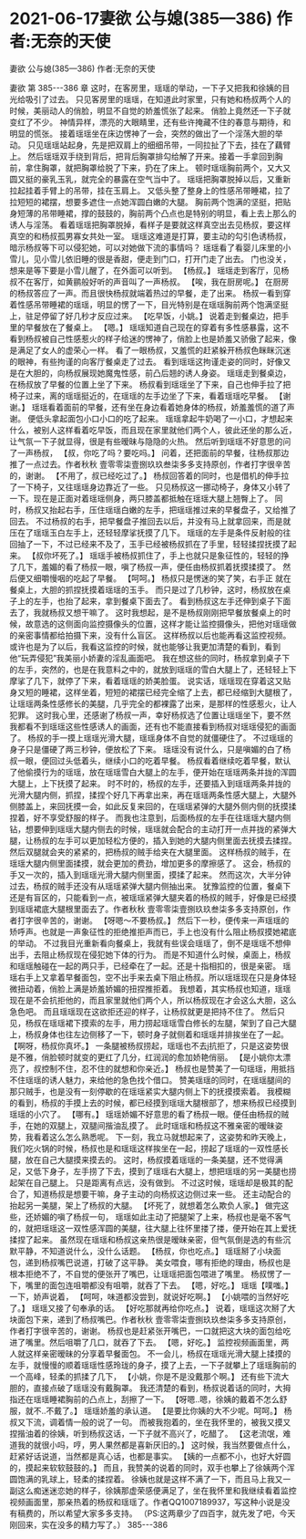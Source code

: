 # 2021-06-17妻欲 公与媳(385—386) 作者:无奈的天使



妻欲 公与媳(385—386) 作者:无奈的天使



妻欲 第 385---386 章
这时，在客房里，瑶瑶的举动，一下子又把我和徐姨的目光给吸引了过去。
只见客房里的瑶瑶，在知道此时家里，只有她和杨叔两个人的时候，美丽动人的俏脸，明显不自觉的娇羞慌张了起来。 俏脸上竟然还一下子就变红了不少。 神情异样，漂亮的大眼睛里，还有些许掩藏不住的春意与期待，和明显的慌张。
接着瑶瑶坐在床边愣神了一会，突然的做出了一个淫荡大胆的举动。 只见瑶瑶站起身，先是把双肩上的细细吊带，一同拉扯了下去，挂在了藕臂上。 然后瑶瑶双手绕到背后，把背后胸罩排勾给解了开来。接着一手拿回到胸前，拿住胸罩，就把胸罩给脱了下来，扔在了床上。 顿时瑶瑶胸前两个，又大又圆又挺的豪乳玉乳，就完全的暴露在空气当中了。
瑶瑶把胸罩脱掉以后，又重新拉起挂着手臂上的吊带，挂在玉肩上。 又低头整了整身上的性感吊带睡裙，拉了拉短短的裙摆，想要多遮住一点她浑圆白嫩的大腿。 胸前两个饱满的坚挺，把贴身短薄的吊带睡裙，撑的鼓鼓的，胸前两个凸点也是特别的明显，看上去上那么的诱人与淫荡。
看着瑶瑶把胸罩脱掉，看样子是要就这样真空出去见杨叔，要这样真空的和杨叔孤男寡女共处一室。
瑶瑶这难道是打算，要主动的勾引色诱杨叔，暗示杨叔等下可以侵犯她，可以对她做下流的事情吗？
瑶瑶看了看婴儿床里的小雪儿，见小雪儿依旧睡的很是香甜，便走到门口，打开门走了出去。 门也没关，想来是等下要是小雪儿醒了，在外面可以听到。
【杨叔。】 瑶瑶走到客厅，见杨叔不在客厅，如黄鹂般好听的声音叫了一声杨叔。
【唉，我在厨房呢。】 在厨房的杨叔答应了一声。而且很快杨叔就端着热过的早餐，走了出来。 杨叔一看到穿着性感吊带睡裙的瑶瑶，明显的愣了一下，目光特别是在瑶瑶胸前两个饱满坚挺上，驻足停留了好几秒才反应过来。 【吃早饭，小姚。】 说着走到餐桌边，把手里的早餐放在了餐桌上。
【嗯。】 瑶瑶知道自己现在的穿着有多性感暴露，这不看到杨叔被自己性感惹火的样子给迷的愣神了，俏脸上也是娇羞又骄傲了起来，像是满足了女人的虚荣心一样。 看了一眼杨叔，又羞慌的赶紧躲开杨叔色眯眯沉迷的眼神，有些拘谨的向客厅餐桌走了过去。 看到瑶瑶这拘谨走姿的同时，好像又是在大胆的，向杨叔展现她魔鬼性感，前凸后翘的诱人身姿。
瑶瑶走到餐桌边，在杨叔放了早餐的位置上坐了下来。
杨叔看到瑶瑶坐了下来，自己也伸手拉了把椅子过来，离的瑶瑶挺近的，在瑶瑶的左手边坐了下来，看着瑶瑶吃早餐。
【谢谢。】 瑶瑶看着面前的早餐，还有坐在身边看着她身体的杨叔，娇羞羞慌的道了声谢。 便低头拿起面包小口小口的吃了起来。 瑶瑶拿起牛奶喝了一小口，才想起来什么，被别人这样看着吃早饭，而且现在家里就他们两个人，彼此还坐的那么近，让气氛一下子就显得，很是有些暧昧与隐隐的火热。 然后听到瑶瑶不好意思的问了一声杨叔， 【叔，你吃了吗？要吃吗。】 问着，还把面前的早餐，往杨叔那边推了一点过去。作者秋秋 壹零零柒壹捌玖玖叁柒多多支持原创，作者打字很辛苦的，谢谢。  【不用了，叔已经吃过了。】 杨叔回答着的同时，也是借机的伸手拉了一下椅子，又往瑶瑶身边靠近了一些。 只见杨叔这一挪动椅子，身体又小转了一下。现在是正面对着瑶瑶侧身，两只膝盖都抵触在瑶瑶大腿上翘臀上了。 同时，杨叔又抬起右手，压住瑶瑶白嫩的左手，把瑶瑶推过来的早餐盘子，又给推了回去。
不过杨叔的右手，把早餐盘子推回去以后，并没有马上就拿回来，而是就压在了瑶瑶玉白左手上，还轻轻摩挲抚摸了几下。
瑶瑶的左手是条件反射般的往回抽了一下，不过已经来不及了，玉手已经被杨叔抓在了手里，轻轻揉捏抚摸了起来。
【叔你坏死了。】 瑶瑶手被杨叔抓住了，手上也就只是象征性的，轻轻的挣了几下，羞媚的看了杨叔一眼，嗔了杨叔一声，便任由杨叔抓着抚摸揉摸了。 然后便又细嚼慢咽的吃起了早餐。  【呵呵。】 杨叔只是愣迷的笑了笑，右手正 就在餐桌上，大胆的抓捏抚摸着瑶瑶的玉手。
而只是过了几秒钟，这时，杨叔放在桌子上的左手，也抬了起来，拿到餐桌下面去了。
看到杨叔这左手还伸到桌子下面去了，我就杨叔又想干嘛了。
这时我想起，是不是杨叔刚刚把早餐放餐桌上的时候，故意选的这侧面向监控摄像头的位置，这样才能让监控摄像头，把他对瑶瑶做的亲密事情都给拍摄下来，没有什么盲区。 这样杨叔以后也能再看这监控视频。 或许也是为了以后，我看这监控的时候，就也能够让我更加清楚的看到，看到他“玩弄侵犯”我美丽小娇妻的淫乱画面吧。
我在想这些的同时，杨叔拿到桌子下的左手，突然的，也是在我意料之中的，就放到瑶瑶的雪白大腿上了，还轻轻上下摩挲了几下，就停了下来，看着瑶瑶的娇美脸蛋。
说实话，瑶瑶现在穿着这又贴身又短的睡裙，这样坐着，短短的裙摆已经完全缩了上去，都已经缩到大腿根了，让瑶瑶两条性感修长的美腿，几乎完全的都裸露了出来，是那样的性感惹火，让人犯罪。
这时我心里，还感谢了杨叔一声，幸好杨叔选了位置让瑶瑶坐下，要不然我都看不到瑶瑶这些性感诱人的画面，还有也不能直接看到杨叔对瑶瑶侵犯的画面了。
杨叔的手一摸上瑶瑶光滑大腿，瑶瑶身体不自觉的就僵硬住了。 不过瑶瑶的身子只是僵硬了两三秒钟，便放松了下来。 瑶瑶没有说什么，只是嗔媚的白了杨叔一眼，便回过头低着头，继续小口的吃着早餐。
杨叔看着继续吃着早餐，默认了他偷摸行为的瑶瑶，放在瑶瑶雪白大腿上的左手，便开始在瑶瑶两条并拢的浑圆大腿上，上下抚摸了起来。 时不时的，杨叔的左手，还要插入到瑶瑶两条并拢的光滑大腿内侧，抓捏，揉捏个好几下再拿出来，再在瑶瑶两条性感大腿上，大腿外侧膝盖上，来回抚摸一会，如此反复来回的，在瑶瑶紧弹的大腿外侧内侧的抚摸揉捏着，好不享受舒服的样子。
而我也注意到，后面杨叔的左手在往瑶瑶大腿内侧钻，想要伸到瑶瑶大腿内侧去的时候，瑶瑶就会配合的主动打开一点并拢的紧弹大腿，让杨叔的左手可以更加轻松方便的，插入到她的大腿内侧里面去抚摸去揉捏。 然后双腿就会夹的紧紧的，把杨叔的贼手给夹在大腿里面。
这样杨叔的贼手，在瑶瑶大腿内侧里面揉摸，就会更加的费劲，增加更多的摩擦感了。
这会，杨叔的手又一次的，插入到瑶瑶光滑大腿内侧里面，摸揉了起来。 然而这次，大半分钟过去，杨叔的贼手还没有从瑶瑶紧弹大腿内侧抽出来。 犹豫监控的位置，餐桌下还是有盲区的，只能看到一点，被瑶瑶紧弹大腿夹着的杨叔的贼手，好像是已经摸到瑶瑶裙底大腿根里面去了。作者秋秋 壹零零柒壹捌玖玖叁柒多多支持原创，作者打字很辛苦的，谢谢。
【呀嗯～不要杨叔。】 然后下一秒，便传来一声瑶瑶的矫呼声。也就是一声象征性的拒绝推拒声而已，手上也没有什么阻止杨叔摸她裙底的举动。
不过我目光重新看向餐桌上，我就有些误会瑶瑶了，倒不是瑶瑶不想伸出手，去阻止杨叔现在侵犯她下体的行为。 而是不知道什么时候，桌面上，杨叔和瑶瑶触碰在一起的两只手，已经牵在了一起。还是十指相扣的，很是亲密。 瑶瑶右手上又拿着早餐面包，空不出手来去桌下阻止杨叔。所以瑶瑶现在只是身体轻微扭动着，俏脸上满是娇羞娇媚的扭捏推拒着。
我想着，其实杨叔也知道，瑶瑶现在是不会抗拒他的，而且家里就他们两个人，所以杨叔现在才会这么大胆，这么急色吧。 而且瑶瑶现在这欲拒还迎的样子，让杨叔就更是把持不住了。
然后只见，杨叔在瑶瑶裙下摸索的左手，用力捞起瑶瑶雪白修长的左腿，架到了自己大腿上，杨叔身体也往左边侧移了一下，顿时身子就侧着和瑶瑶并排挨坐在了一起。
【啊呀，杨叔你真坏。】 一条腿被杨叔捞起，瑶瑶也不去j抗拒了，只是这姿势很是不雅，俏脸顿时就变的更红了几分，红润润的愈加娇艳俏丽。
【是小姚你太漂亮了，叔控制不住，忍不住的就想和你亲近。】 杨叔也是赞美了一句瑶瑶，用抵挡不住瑶瑶的诱人魅力，来给他的急色找个借口。 赞美瑶瑶的同时，在瑶瑶腿间的那只贼手，也是没有一刻停歇的在瑶瑶紧实大腿内侧上下的抚摸摸索着。 我模糊的看到，杨叔的手摸上去的时候，都已经摸到瑶瑶大腿根部了，想来杨叔已经摸到瑶瑶的小穴了。
【哪有。】 瑶瑶娇媚不好意思的看了杨叔一眼。便任由杨叔的贼手，在她的双腿上，双腿间揩油乱摸了。
此时瑶瑶和杨叔这不雅亲密的暧昧姿势，我看着这么怎么熟悉呢。 下一刻，我立马就想起来了，这姿势和昨天晚上，我们吃火锅的时候，杨叔也是和瑶瑶这样挨坐在一起，捞起了瑶瑶的一双性感长腿，放在自己大腿摸来摸去的。
这时，杨叔摸着瑶瑶的一条美腿，还不觉得满足，又低下身子，左手捞了下去，摸到了瑶瑶右大腿上，想把瑶瑶的另一美腿也捞起架在自己腿上。 只是距离有点远，没有做到。
不过这时候，瑶瑶却是极其的配合了，知道杨叔是想要干嘛，身子主动的向杨叔这边侧过来一些。 还主动配合的抬起另一美腿，架上了杨叔的大腿。 【坏死了，就想着怎么欺负人家。】 做完这些，还娇媚的嗔了杨叔一句，  瑶瑶如此主动了把腿架了上来，杨叔也是毫不客气的，就把瑶瑶这一双性感浑圆的美腿，往大腿上往怀里搂了搂，便开始在其上爱抚揉捏了起来。
虽然现在瑶瑶和杨叔这亲热很是暧昧亲密，但气氛倒是选的有些沉默平静，不知道说什么，没什么话题。
【杨叔，你也吃点。】 瑶瑶掰了小块面包，递到杨叔嘴巴说道，打破了这平静。
美女喂食，哪有拒绝的理由，杨叔也是根本拒绝不了，不自觉的便张开了嘴巴，让瑶瑶把面包喂进了嘴里。   杨叔愣了一下，嘴里的面包连咀嚼都没有咀嚼，就吞了下去。 【嗯，好吃。】
瑶瑶【噗嗤。】一下，娇声说着， 【呵呵，味道都没尝到，就说好吃啊。】
【小姚喂的当然好吃了。】 瑶瑶又接了句奉承的话。  【好吃那就再给你吃点。】 说着，瑶瑶这次掰了大块面包下来，递到了杨叔嘴巴。作者秋秋 壹零零柒壹捌玖玖叁柒多多支持原创，作者打字很辛苦的，谢谢。
杨叔也是赶紧张开嘴巴，一口就把这大块的面包给吃进了嘴里。然后咀嚼了几口，就吞了下去。 【嗯，好吃。】  监控视频画面里，两人就这样亲密暧昧的分享着早餐面包。 不一会儿，杨叔在瑶瑶光滑大腿上揉摸的左手，就慢慢的顺着瑶瑶性感玲珑的身子，摸了上去，一下子就攀上了瑶瑶胸前的一个高峰，轻柔的抓揉了几下， 【小姚，你是不是没戴那个啊。】 还有些下流大胆的，直接点破了瑶瑶没有戴胸罩。 我还清楚的看到，杨叔说着话的同时，大拇指还在瑶瑶睡裙胸前的凸点上，刮擦了一下。  【呀嗯..嗯，徐姨的戴着不怎么舒服，就不..不戴了。】 瑶瑶娇羞的承认道。  【是要比你姨的大不少呢。呵呵。】 杨叔又下流，调着情一般的说了一句。
而被我抱着的，坐在我怀里的，被我又摸又捏揩油着的徐姨，听到杨叔这话，一下子就不高兴了，吃醋了。  【这老流氓，难道我的就很小吗，哼，男人果然都是喜新厌旧的。】
这时候，我当然要做点什么，赶紧好话说道，当然都是真心话，也都是事实。 【姨的一点都不小，也好大好圆的，摸起来软软鼓鼓的。】  而且，我赞美的说着的同时，双手也攀上了徐姨两个浑圆饱满的乳球上，轻柔的揉捏着。
徐姨也就是这样不满了一下，而且马上我又一副这么痴迷迷恋她的样子，徐姨那虚荣感便满足了，坐在我怀里和我继续看着监控视频画面里，那亲热着的杨叔和瑶瑶了。作者QQ1007189937，写这种小说是没有稿费的，所以希望大家多多支持。 （PS:这两章少了四百字，就先发了吧，今天刚回来，实在没多的精力写了。） 385---386


